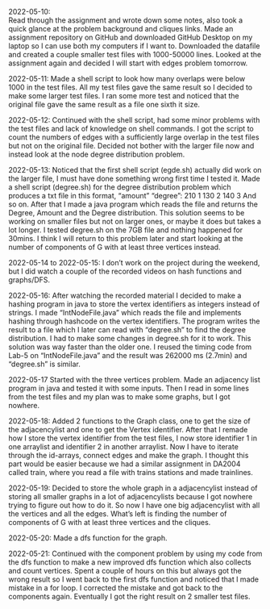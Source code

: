 2022-05-10:  
Read through the assignment and wrote down some notes, also took a quick glance at the problem background and cliques links.
Made an assignment repository on GitHub and downloaded GitHub Desktop on my laptop so I can use both my computers if I want to. 
Downloaded the datafile and created a couple smaller test files with 1000-50000 lines. Looked at the assignment again and decided I will start with edges problem tomorrow.

2022-05-11:
Made a shell script to look how many overlaps were below 1000 in the test files. All my test files gave the same result so I decided to make some larger test files. I ran some more test and noticed that the original file gave the same result as a file one sixth it size.

2022-05-12: 
Continued with the shell script, had some minor problems with the test files and lack of knowledge on shell commands. I got the script to count the numbers of edges with a sufficiently large overlap in the test files but not on the original file. Decided not bother with the larger file now and instead look at the node degree distribution problem.

2022-05-13: 
Noticed that the first shell script (egde.sh) actually did work on the larger file, I must have done something wrong first time I tested it.
Made a shell script (degree.sh) for the degree distribution problem which produces a txt file in this format, “amount” “degree”:
210 1
130 2
140 3
And so on. After that I made a java program which reads the file and returns the Degree, Amount and the Degree distribution. This solution seems to be working on smaller files but not on larger ones, or maybe it does but takes a lot longer. I tested degree.sh on the 7GB file and nothing happened for 30mins.
I think I will return to this problem later and start looking at the number of components of G with at least three vertices instead.

2022-05-14 to 2022-05-15:
I don’t work on the project during the weekend, but I did watch a couple of the recorded videos on hash functions and graphs/DFS.

2022-05-16:
After watching the recorded material I decided to make a hashing program in java to store the vertex identifiers as integers instead of strings.
I made “IntNodeFile.java” which reads the file and implements hashing through hashcode on the vertex identifiers. The program writes the result to a file which I later can read with “degree.sh” to find the degree distribution. I had to make some changes in degree.sh for it to work.
This solution was way faster than the older one. I reused the timing code from Lab-5 on “IntNodeFile.java” and the result was 262000 ms (2.7min) and “degree.sh” is similar. 

2022-05-17
Started with the three vertices problem. Made an adjacency list program in java and tested it with some inputs. Then I read in some lines from the test files and my plan was to make some graphs, but I got nowhere.

2022-05-18:
Added 2 functions to the Graph class, one to get the size of the adjacencylist and one to get the Vertex identifier. After that I remade how I store the vertex identifier from the test files, I now store identifier 1 in one arraylist and identifier 2 in another arraylist.
Now I have to iterate through the id-arrays, connect edges and make the graph. I thought this part would be easier because we had a similar assignment in DA2004 called train, where you read a file with trains stations and made trainlines.  

2022-05-19:
Decided to store the whole graph in a adjacencylist instead of storing all smaller graphs in a lot of adjacencylists because I got nowhere trying to figure out how to do it. So now I have one big adjacencylist with all the vertices and all the edges. 
What’s left is finding the number of components of G with at least three vertices and the cliques.

2022-05-20:
Made a dfs function for the graph.

2022-05-21:
Continued with the component problem by using my code from the dfs function to make a new improved dfs function which also collects and count vertices. Spent a couple of hours on this but always got the wrong result so I went back to the first dfs function and noticed that I made mistake in a for loop. I corrected the mistake and got back to the components again. Eventually I got the right result on 2 smaller test files.
